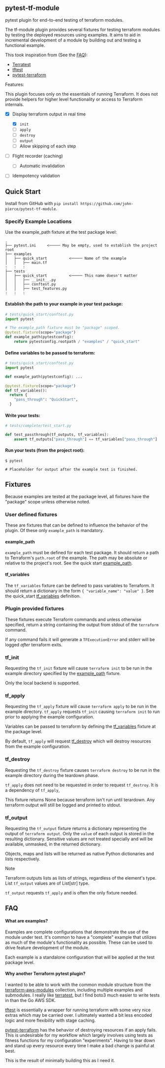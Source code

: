 pytest-tf-module
----------------

pytest plugin for end-to-end testing of terraform modules.

The tf-module plugin provides several fixtures for testing terraform
modules by testing the deployed resources using examples. It aims to aid in
incremental development of a module by building out and testing a functional
example.

This took inspiration from (See the [FAQ](#faq)):
 * [Terratest](https://terratest.gruntwork.io/)
 * [tftest](https://pypi.org/project/tftest/)
 * [pytest-terraform](https://pypi.org/project/pytest-terraform/)

Features:

This plugin focuses only on the essentials of running Terraform. It does not
provide helpers for higher level functionality or access to Terraform
internals.

- [x] Display terraform output in real time
  - [x] `init`
  - [ ] `apply`
  - [ ] `destroy`
  - [ ] `output`
  - [ ] Allow skipping of each step
- [ ] Flight recorder (caching)
  - [ ] Automatic invalidation
- [ ] Idempotency validation


## Quick Start

Install from GitHub with
`pip install https://github.com/john-pierce/pytest-tf-module`.


### Specify Example Locations

Use the example_path fixture at the test package level:

```
.
├── pytest.ini     <───── May be empty, used to establish the project root
├── examples
│   ├── quick_start          <───── Name of the example
│   │   ├── main.tf
:   :   :
├── tests
│   ├── quick_start          <───── This name doesn't matter
│   │   ├── __init__.py
│   │   ├── conftest.py
│   │   ├── test_features.py
:   :   :
```

#### Establish the path to your example in your test package:

```python
# tests/quick_start/conftest.py
import pytest

# The example_path fixture must be "package" scoped.
@pytest.fixture(scope="package")
def example_path(pytestconfig):
    return pytestconfig.rootpath / "examples" / "quick_start"
```

#### Define variables to be passed to terraform:

```python
# tests/quick_start/conftest.py
import pytest

def example_path(pytestconfig): ...
 
@pytest.fixture(scope="package")
def tf_variables():
  return {
    "pass_through": "QuickStart",
  }
```

#### Write your tests:

```python
# tests/complete/test_start.py

def test_passthrough(tf_outputs, tf_variables):
    assert tf_outputs["pass_through"] == tf_variables["pass_through"]
```

#### Run your tests (from the project root):

```shell
$ pytest

# Placeholder for output after the example test is finished.
```

## Fixtures

Because examples are tested at the package level, all fixtures have the
"package" scope unless otherwise noted.

### User defined fixtures

These are fixtures that can be defined to influence the behavior of the
plugin. Of these only `example_path` is mandatory.

#### example_path

`example_path` must be defined for each test package. It should return a
path to Terraform's `path.root` of the example. The path may be absolute or
relative to the project's root. See the quick start
[example_path](#establish-the-path-to-your-example-in-your-test-package).

#### tf_variables

The `tf_variables` fixture can be defined to pass variables to Terraform.
It should return a dictionary in the form `{ "variable_name": "value" }`.
See the quick_start [tf_variables](#define-variables-to-be-passed-to-terraform)
definition.


### Plugin provided fixtures

These fixtures execute Terraform commands and unless otherwise specified,
return a string containing the output from stdout of the `terraform` command.

If any command fails it will generate a `TFExecutionError` and stderr will
be logged _after_ terraform exits.

### tf_init

Requesting the `tf_init` fixture will cause `terraform init` to be run in
the example directory specified by the [example_path](#example_path)
fixture.

Only the local backend is supported.

### tf_apply 

Requesting the `tf_apply` fixture will cause `terraform apply` to be run in
the example directory. `tf_apply` requests `tf_init` causing
`terraform init` to run prior to applying the example configuration.

Variables can be passed to terraform by defining the
[tf_variables](#tf_variables) fixture at the package level.

By default, `tf_apply` will request [tf_destroy](#tf_destroy) which will destroy
resources from the example configuration.

### tf_destroy

Requesting the `tf_destroy` fixture causes `terraform destroy` to be run in
the example directory during the teardown phase.

`tf_apply` does not need to be requested in order to request `tf_destroy`.
It is a dependency of `tf_apply`,

This fixture returns None because terraform isn't run until terardown.
Any terraform output will still be logged and printed to stdout.

### tf_output

Requesting the `tf_output` fixture returns a dictionary representing the
output of `terraform output`. Only the `value` of each output is stored in
the resulting dictionary. Sensitive values are not treated specially and
will be available, unmasked, in the returned dictionary.

Objects, maps and lists will be returned as native Python dictionaries and
lists respectively.

> [!NOTE]
> Terraform outputs lists as lists of strings, regardless of the element's
> type. List `tf_output` values are of List[str] type.

`tf_output` requests `tf_apply` and is often the only fixture needed.


## FAQ

#### What are examples?

Examples are complete configurations that demonstrate the use of the
module under test. It's common to have a "complete" example that utilizes as
much of the module's functionality as possible. These can be used to drive
feature development of the module.

Each example is a standalone configuration that will be applied at the test
package level.

#### Why another Terraform pytest plugin?

I wanted to be able to work with the common module structure from the
[terraform-aws-modules](https://github.com/terraform-aws-modules)
collection, including multiple examples and submodules. I really like
[terratest](https://terratest.gruntwork.io/), but I find boto3 much easier
to write tests in than the Go AWS SDK.

[tftest](https://pypi.org/project/tftest/) is essentially a wrapper
for running terraform with some very nice extras which may be carried over.
I ultimately wanted a bit less encoded logic and more flexibility with
stage caching.

[pytest-terraform](https://github.com/cloud-custodian/pytest-terraform) has
the behavior of destroying resources if an apply fails. This is undesirable
for my workflow which largely involves using tests as fitness functions for
my configuration "experiments". Having to tear down and stand up every
resource every time I make a bad change is painful at best.

This is the result of minimally building this as I need it.